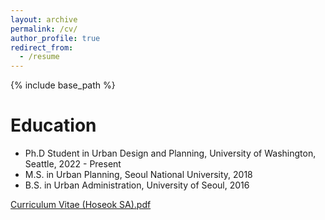 ```yaml
---
layout: archive
permalink: /cv/
author_profile: true
redirect_from:
  - /resume
---
```


{% include base_path %}

Education
======
* Ph.D Student in Urban Design and Planning, University of Washington, Seattle, 2022 - Present
* M.S. in Urban Planning, Seoul National University, 2018
* B.S. in Urban Administration, University of Seoul, 2016

[Curriculum Vitae (Hoseok SA).pdf](https://github.com/HoseokSa/HoseokSa.github.io/files/14154732/Curriculum.Vitae.Hoseok.SA.pdf)

